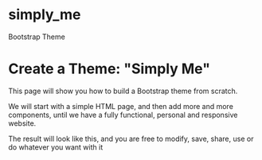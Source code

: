 # simply_me
Bootstrap Theme


# Create a Theme: "Simply Me"

This page will show you how to build a Bootstrap theme from scratch.

We will start with a simple HTML page, and then add more and more components, until we have a fully functional, personal and responsive website.

The result will look like this, and you are free to modify, save, share, use or do whatever you want with it
